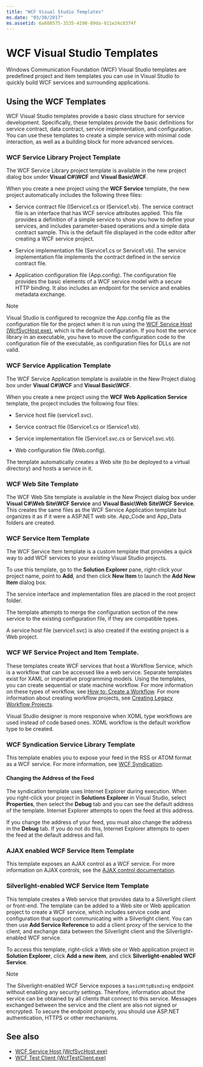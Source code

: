 ```yaml
---
title: "WCF Visual Studio Templates"
ms.date: "03/30/2017"
ms.assetid: 6a608575-3535-4190-89da-911e24c8374f
---
```

# WCF Visual Studio Templates
Windows Communication Foundation (WCF) Visual Studio templates are predefined project and item templates you can use in Visual Studio to quickly build WCF services and surrounding applications.  
  
## Using the WCF Templates  
 WCF Visual Studio templates provide a basic class structure for service development. Specifically, these templates provide the basic definitions for service contract, data contract, service implementation, and configuration. You can use these templates to create a simple service with minimal code interaction, as well as a building block for more advanced services.  
  
### WCF Service Library Project Template  
 The WCF Service Library project template is available in the new project dialog box under **Visual C#\WCF** and **Visual Basic\WCF**.  
  
 When you create a new project using the **WCF Service** template, the new project automatically includes the following three files:  
  
- Service contract file (IService1.cs or IService1.vb). The service contract file is an interface that has WCF service attributes applied. This file provides a definition of a simple service to show you how to define your services, and includes parameter-based operations and a simple data contract sample. This is the default file displayed in the code editor after creating a WCF service project.  
  
- Service implementation file (Service1.cs or Service1.vb). The service implementation file implements the contract defined in the service contract file.  
  
- Application configuration file (App.config). The configuration file provides the basic elements of a WCF service model with a secure HTTP binding. It also includes an endpoint for the service and enables metadata exchange.  
  
> [!NOTE]
> Visual Studio is configured to recognize the App.config file as the configuration file for the project when it is run using the [WCF Service Host (WcfSvcHost.exe)](wcf-service-host-wcfsvchost-exe.md), which is the default configuration. If you host the service library in an executable, you have to move the configuration code to the configuration file of the executable, as configuration files for DLLs are not valid.  
  
### WCF Service Application Template  
 The WCF Service Application template is available in the New Project dialog box under **Visual C#\WCF** and **Visual Basic\WCF**.  
  
 When you create a new project using the **WCF Web Application Service** template, the project includes the following four files:  
  
- Service host file (service1.svc).  
  
- Service contract file (IService1.cs or IService1.vb).  
  
- Service implementation file (Service1.svc.cs or Service1.svc.vb).  
  
- Web configuration file (Web.config).  
  
 The template automatically creates a Web site (to be deployed to a virtual directory) and hosts a service in it.  
  
### WCF Web Site Template  
 The WCF Web Site template is available in the New Project dialog box under **Visual C#\Web Site\WCF Service** and **Visual Basic\Web Site\WCF Service**. This creates the same files as the WCF Service Application template but organizes it as if it were a ASP.NET web site. App_Code and App_Data folders are created.  
  
### WCF Service Item Template  
 The WCF Service Item template is a custom template that provides a quick way to add WCF services to your existing Visual Studio projects.  
  
 To use this template, go to the **Solution Explorer** pane, right-click your project name, point to **Add**, and then click **New Item** to launch the **Add New Item** dialog box.  
  
 The service interface and implementation files are placed in the root project folder.  
  
 The template attempts to merge the configuration section of the new service to the existing configuration file, if they are compatible types.  
  
 A service host file (service1.svc) is also created if the existing project is a Web project.  
  
### WCF WF Service Project and Item Template.  
 These templates create WCF services that host a Workflow Service, which is a workflow that can be accessed like a web service. Separate templates exist for XAML or imperative programming models. Using the templates, you can create sequential or state machine workflow. For more information on these types of workflow, see [How to: Create a Workflow](../windows-workflow-foundation/how-to-create-a-workflow.md). For more information about creating workflow projects, see [Creating Legacy Workflow Projects](/visualstudio/workflow-designer/creating-legacy-workflow-projects).  
  
 Visual Studio designer is more responsive when XOML type workflows are used instead of code based ones. XOML workflow is the default workflow type to be created.  
  
### WCF Syndication Service Library Template  
 This template enables you to expose your feed in the RSS or ATOM format as a WCF service. For more information, see [WCF Syndication](./feature-details/wcf-syndication.md).  
  
#### Changing the Address of the Feed  
 The syndication template uses Internet Explorer during execution. When you right-click your project in **Solutions Explorer** in Visual Studio, select **Properties**, then select the **Debug** tab and you can see the default address of the template. Internet Explorer attempts to open the feed at this address.  
  
 If you change the address of your feed, you must also change the address in the **Debug** tab. If you do not do this, Internet Explorer attempts to open the feed at the default address and fail.  
  
### AJAX enabled WCF Service Item Template  
 This template exposes an AJAX control as a WCF service. For more information on AJAX controls, see the [AJAX control documentation](/aspnet/ajax/).  
  
### Silverlight-enabled WCF Service Item Template  
 This template creates a Web service that provides data to a Silverlight client or front-end. The template can be added to a Web site or Web application project to create a WCF service, which includes service code and configuration that support communicating with a Silverlight client. You can then use **Add Service Reference** to add a client proxy of the service to the client, and exchange data between the Silverlight client and the Silverlight-enabled WCF service.  
  
 To access this template, right-click a Web site or Web application project in **Solution Explorer**, click **Add a new item**, and click **Silverlight-enabled WCF Service**.  
  
> [!NOTE]
> The Silverlight-enabled WCF Service exposes a `basicHttpBinding` endpoint without enabling any security settings. Therefore, information about the service can be obtained by all clients that connect to this service. Messages exchanged between the service and the client are also not signed or encrypted. To secure the endpoint properly, you should use ASP.NET authentication, HTTPS or other mechanisms.  
  
## See also

- [WCF Service Host (WcfSvcHost.exe)](wcf-service-host-wcfsvchost-exe.md)
- [WCF Test Client (WcfTestClient.exe)](wcf-test-client-wcftestclient-exe.md)
